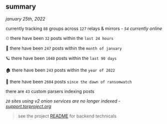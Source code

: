 
## summary
_january 25th, 2022_

currently tracking `88` groups across `127` relays & mirrors - _`54` currently online_

⏲ there have been `32` posts within the `last 24 hours`

🦈 there have been `247` posts within the `month of january`

🪐 there have been `1040` posts within the `last 90 days`

🏚 there have been `243` posts within the `year of 2022`

🦕 there have been `2604` posts `since the dawn of ransomwatch`

there are `43` custom parsers indexing posts

_`20` sites using v2 onion services are no longer indexed - [support.torproject.org](https://support.torproject.org/onionservices/v2-deprecation/)_

> see the project [README](https://github.com/thetanz/ransomwatch#ransomwatch--) for backend technicals
